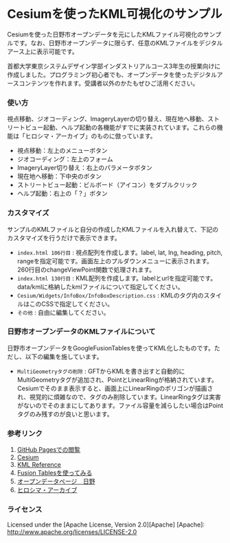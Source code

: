 Cesiumを使ったKML可視化のサンプル
======================
Cesiumを使った日野市オープンデータを元にしたKMLファイル可視化のサンプルです。なお、日野市オープンデータに限らず、任意のKMLファイルをデジタルアース上に表示可能です。


首都大学東京システムデザイン学部インダストリアルコース3年生の授業向けに作成しました。プログラミング初心者でも、オープンデータを使ったデジタルアースコンテンツを作れます。受講者以外のかたもぜひご活用ください。
 
### 使い方

視点移動、ジオコーディング、ImageryLayerの切り替え、現在地へ移動、ストリートビュー起動、ヘルプ起動の各機能がすでに実装されています。これらの機能は「ヒロシマ・アーカイブ」のものに倣っています。

+ 視点移動：左上のメニューボタン
+ ジオコーディング：左上のフォーム
+ ImageryLayer切り替え：右上のパラメータボタン
+ 現在地へ移動：下中央のボタン
+ ストリートビュー起動：ビルボード（アイコン）をダブルクリック
+ ヘルプ起動：右上の「？」ボタン

 
### カスタマイズ

サンプルのKMLファイルと自分の作成したKMLファイルを入れ替えて、下記のカスタマイズを行うだけで表示できます。

+   `index.html 106行目` :
    視点配列を作成します。label, lat, lng, heading, pitch, rangeを指定可能です。画面左上のプルダウンメニューに表示されます。260行目のchangeViewPoint関数で処理されます。
+   `index.html 130行目` :
    KML配列を作成します。labelとurlを指定可能です。data/kmlに格納したkmlファイルについて指定してください。
+   `Cesium/Widgets/InfoBox/InfoBoxDescription.css` :
    KMLの<description>タグ内のスタイルはこのCSSで指定してください。
+   `その他` :
    自由に編集してください。

### 日野市オープンデータのKMLファイルについて

日野市オープンデータをGoogleFusionTablesを使ってKML化したものです。ただし、以下の編集を施しています。

+   `MultiGeometryタグの削除` :
    GFTからKMLを書き出すと自動的にMultiGeometryタグが追加され、PointとLinearRingが格納されています。Cesiumでそのまま表示すると、画面上にLinearRingのポリゴンが描画され、視覚的に煩雑なので、タグのみ削除しています。LinearRingタグは実害がないのでそのままにしてあります。ファイル容量を減らしたい場合はPointタグのみ残すのが良いと思います。

### 参考リンク

1. [GitHub Pagesでの閲覧](http://wtnv-lab.github.io/cesiumGitHubPages/ "日野市オープンデータ可視化")
2. [Cesium](http://cesiumjs.org/ "Cesium")
3. [KML Reference](https://developers.google.com/kml/documentation/kmlreference "KML Reference")
4. [Fusion Tablesを使ってみる](http://pc.nikkeibp.co.jp/article/column/20110829/1036486/ "Fusion Tablesを使ってみる-PC Online")
5. [オープンデータページ　日野](http://www.city.hino.lg.jp/index.cfm/196,129180,353,2132,html "オープンデータページ　日野")
6. [ヒロシマ・アーカイブ](http://hiroshima.mapping.jp/ "ヒロシマ・アーカイブ")
 
### ライセンス

Licensed under the [Apache License, Version 2.0][Apache]
[Apache]: http://www.apache.org/licenses/LICENSE-2.0
